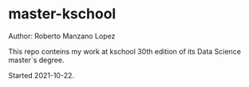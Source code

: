 # master-kschool

Author: Roberto Manzano Lopez

This repo conteins my work at kschool 30th edition of its Data Science master`s degree.

Started 2021-10-22.
